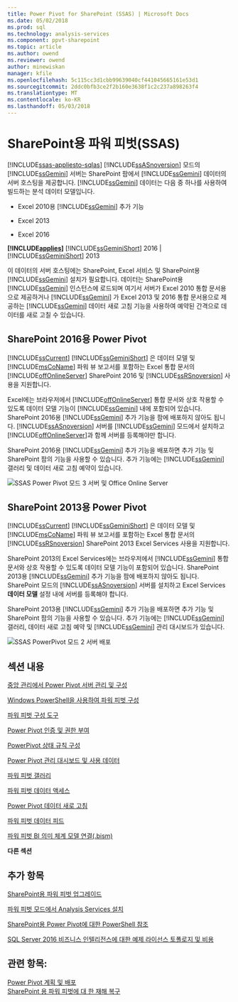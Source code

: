 ```yaml
---
title: Power Pivot for SharePoint (SSAS) | Microsoft Docs
ms.date: 05/02/2018
ms.prod: sql
ms.technology: analysis-services
ms.component: ppvt-sharepoint
ms.topic: article
ms.author: owend
ms.reviewer: owend
author: minewiskan
manager: kfile
ms.openlocfilehash: 5c115cc3d1cbb99639040cf441045665161e53d1
ms.sourcegitcommit: 2ddc0bfb3ce2f2b160e3638f1c2c237a898263f4
ms.translationtype: MT
ms.contentlocale: ko-KR
ms.lasthandoff: 05/03/2018
---
```

# <a name="power-pivot-for-sharepoint-ssas"></a>SharePoint용 파워 피벗(SSAS)
[!INCLUDE[ssas-appliesto-sqlas](../../includes/ssas-appliesto-sqlas.md)]
  [!INCLUDE[ssASnoversion](../../includes/ssasnoversion-md.md)] 모드의 [!INCLUDE[ssGemini](../../includes/ssgemini-md.md)] 서버는 SharePoint 팜에서 [!INCLUDE[ssGemini](../../includes/ssgemini-md.md)] 데이터의 서버 호스팅을 제공합니다. [!INCLUDE[ssGemini](../../includes/ssgemini-md.md)] 데이터는 다음 중 하나를 사용하여 빌드하는 분석 데이터 모델입니다.  
  
-   Excel 2010용 [!INCLUDE[ssGemini](../../includes/ssgemini-md.md)] 추가 기능  
  
-   Excel 2013  
  
-   Excel 2016  
  
 **[!INCLUDE[applies](../../includes/applies-md.md)]**  [!INCLUDE[ssGeminiShort](../../includes/ssgeminishort-md.md)] 2016 | [!INCLUDE[ssGeminiShort](../../includes/ssgeminishort-md.md)] 2013  
  
 이 데이터의 서버 호스팅에는 SharePoint, Excel 서비스 및 SharePoint용 [!INCLUDE[ssGemini](../../includes/ssgemini-md.md)] 설치가 필요합니다. 데이터는 SharePoint용 [!INCLUDE[ssGemini](../../includes/ssgemini-md.md)] 인스턴스에 로드되며 여기서 서버가 Excel 2010 통합 문서용으로 제공하거나 [!INCLUDE[ssGemini](../../includes/ssgemini-md.md)] 가 Excel 2013 및 2016 통합 문서용으로 제공하는 [!INCLUDE[ssGemini](../../includes/ssgemini-md.md)] 데이터 새로 고침 기능을 사용하여 예약된 간격으로 데이터를 새로 고칠 수 있습니다.  
  
## <a name="power-pivot-for-sharepoint-2016"></a>SharePoint 2016용 Power Pivot  
 [!INCLUDE[ssCurrent](../../includes/sscurrent-md.md)] [!INCLUDE[ssGeminiShort](../../includes/ssgeminishort-md.md)] 은 데이터 모델 및 [!INCLUDE[msCoName](../../includes/msconame-md.md)] 파워 뷰 보고서를 포함하는 Excel 통합 문서의 [!INCLUDE[offOnlineServer](../../includes/offonlineserver-md.md)] SharePoint 2016 및 [!INCLUDE[ssRSnoversion](../../includes/ssrsnoversion-md.md)] 사용을 지원합니다.  
  
 Excel에는 브라우저에서 [!INCLUDE[offOnlineServer](../../includes/offonlineserver-md.md)] 통합 문서와 상호 작용할 수 있도록 데이터 모델 기능이 [!INCLUDE[ssGemini](../../includes/ssgemini-md.md)] 내에 포함되어 있습니다. SharePoint 2016용 [!INCLUDE[ssGemini](../../includes/ssgemini-md.md)] 추가 기능을 팜에 배포하지 않아도 됩니다. [!INCLUDE[ssASnoversion](../../includes/ssasnoversion-md.md)] 서버를 [!INCLUDE[ssGemini](../../includes/ssgemini-md.md)] 모드에서 설치하고 [!INCLUDE[offOnlineServer](../../includes/offonlineserver-md.md)]과 함께 서버를 등록해야만 합니다.  
  
 SharePoint 2016용 [!INCLUDE[ssGemini](../../includes/ssgemini-md.md)] 추가 기능을 배포하면 추가 기능 및 SharePoint 팜의 기능을 사용할 수 있습니다. 추가 기능에는 [!INCLUDE[ssGemini](../../includes/ssgemini-md.md)] 갤러리 및 데이터 새로 고침 예약이 있습니다.  
  
 ![SSAS Power Pivot 모드 3 서버 및 Office Online Server](../../analysis-services/power-pivot-sharepoint/media/as-powerpivot-mode-3server-oos-deploy.png "SSAS Power Pivot 모드 3 서버 및 Office Online Server")  
  
## <a name="power-pivot-for-sharepoint-2013"></a>SharePoint 2013용 Power Pivot  
 [!INCLUDE[ssCurrent](../../includes/sscurrent-md.md)] [!INCLUDE[ssGeminiShort](../../includes/ssgeminishort-md.md)] 은 데이터 모델 및 [!INCLUDE[msCoName](../../includes/msconame-md.md)] 파워 뷰 보고서를 포함하는 Excel 통합 문서의 [!INCLUDE[ssRSnoversion](../../includes/ssrsnoversion-md.md)] SharePoint 2013 Excel Services 사용을 지원합니다.  
  
 SharePoint 2013의 Excel Services에는 브라우저에서 [!INCLUDE[ssGemini](../../includes/ssgemini-md.md)] 통합 문서와 상호 작용할 수 있도록 데이터 모델 기능이 포함되어 있습니다. SharePoint 2013용 [!INCLUDE[ssGemini](../../includes/ssgemini-md.md)] 추가 기능을 팜에 배포하지 않아도 됩니다. SharePoint 모드의 [!INCLUDE[ssASnoversion](../../includes/ssasnoversion-md.md)] 서버를 설치하고 Excel Services **데이터 모델** 설정 내에 서버를 등록해야 합니다.  
  
 SharePoint 2013용 [!INCLUDE[ssGemini](../../includes/ssgemini-md.md)] 추가 기능을 배포하면 추가 기능 및 SharePoint 팜의 기능을 사용할 수 있습니다. 추가 기능에는 [!INCLUDE[ssGemini](../../includes/ssgemini-md.md)] 갤러리, 데이터 새로 고침 예약 및 [!INCLUDE[ssGemini](../../includes/ssgemini-md.md)] 관리 대시보드가 있습니다.  
  
 ![SSAS PowerPivot 모드 2 서버 배포](../../analysis-services/power-pivot-sharepoint/media/as-powerpivot-mode-2server-deployment.gif "SSAS PowerPivot 모드 2 서버 배포")  
  
##  <a name="bkmk_RelatedContent"></a> 섹션 내용  
 [중앙 관리에서 Power Pivot 서버 관리 및 구성](../../analysis-services/power-pivot-sharepoint/power-pivot-server-administration-and-configuration-in-central-administration.md)  
  
 [Windows PowerShell을 사용하여 파워 피벗 구성](../../analysis-services/power-pivot-sharepoint/power-pivot-configuration-using-windows-powershell.md)  
  
 [파워 피벗 구성 도구](../../analysis-services/power-pivot-sharepoint/power-pivot-configuration-tools.md)  
  
 [Power Pivot 인증 및 권한 부여](../../analysis-services/power-pivot-sharepoint/power-pivot-authentication-and-authorization.md)  
  
 [PowerPivot 상태 규칙 구성](../../analysis-services/power-pivot-sharepoint/configure-power-pivot-health-rules.md)  
  
 [Power Pivot 관리 대시보드 및 사용 데이터](../../analysis-services/power-pivot-sharepoint/power-pivot-management-dashboard-and-usage-data.md)  
  
 [파워 피벗 갤러리](http://msdn.microsoft.com/library/2a0db616-e08e-4062-aac8-979f8cad7794)  
  
 [파워 피벗 데이터 액세스](../../analysis-services/power-pivot-sharepoint/power-pivot-data-access.md)  
  
 [Power Pivot 데이터 새로 고침](../../analysis-services/power-pivot-sharepoint/power-pivot-data-refresh.md)  
  
 [파워 피벗 데이터 피드](../../analysis-services/power-pivot-sharepoint/power-pivot-data-feeds.md)  
  
 [파워 피벗 BI 의미 체계 모델 연결&#40;.bism&#41;](../../analysis-services/power-pivot-sharepoint/power-pivot-bi-semantic-model-connection-bism.md)  
  
 **다른 섹션**  
  
## <a name="additional-topics"></a>추가 항목  
 [SharePoint용 파워 피벗 업그레이드](../../database-engine/install-windows/upgrade-power-pivot-for-sharepoint.md)  
  
 [파워 피벗 모드에서 Analysis Services 설치](../../analysis-services/instances/install-windows/install-analysis-services-in-power-pivot-mode.md)  
  
 [SharePoint용 Power Pivot에 대한 PowerShell 참조](../../analysis-services/powershell/powershell-reference-for-power-pivot-for-sharepoint.md)  
  
 [SQL Server 2016 비즈니스 인텔리전스에 대한 예제 라이선스 토폴로지 및 비용](http://msdn.microsoft.com/library/682b8711-407a-48d1-9807-415d4c24dad6)  
  
## <a name="see-also"></a>관련 항목:  
 [Power Pivot 계획 및 배포](http://go.microsoft.com/fwlink/?linkID=220972)   
 [SharePoint 용 파워 피벗에 대 한 재해 복구](http://go.microsoft.com/fwlink/p/?LinkId=389570)  
  
  
